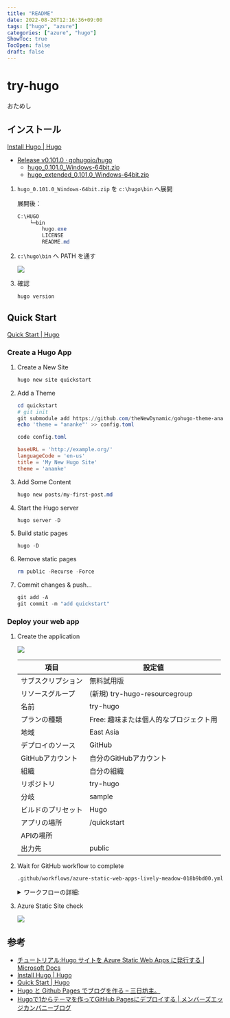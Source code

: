 ```yaml
---
title: "README"
date: 2022-08-26T12:16:36+09:00
tags: ["hugo", "azure"]
categories: ["azure", "hugo"]
ShowToc: true
TocOpen: false
draft: false
---
```


# try-hugo
おためし

<!--more-->

## インストール
[Install Hugo \| Hugo](https://gohugo.io/getting-started/installing/#windows)

* [Release v0\.101\.0 · gohugoio/hugo](https://github.com/gohugoio/hugo/releases/tag/v0.101.0)
  * [hugo_0.101.0_Windows-64bit.zip](https://github.com/gohugoio/hugo/releases/download/v0.101.0/hugo_0.101.0_Windows-64bit.zip)
  * [hugo_extended_0.101.0_Windows-64bit.zip](https://github.com/gohugoio/hugo/releases/download/v0.101.0/hugo_extended_0.101.0_Windows-64bit.zip)

1. `hugo_0.101.0_Windows-64bit.zip` を `c:\hugo\bin` へ展開

    展開後：
    ```ps1
    C:\HUGO
        └─bin
            hugo.exe
            LICENSE
            README.md
    ```

2. `c:\hugo\bin` へ PATH を通す

    ![](/img/environment-path.png)

3. 確認

    ```ps1
    hugo version
    ```

## Quick Start
[Quick Start \| Hugo](https://gohugo.io/getting-started/quick-start/)

### Create a Hugo App
1. Create a New Site
    ```ps1
    hugo new site quickstart
    ```
2. Add a Theme
    ```ps1
    cd quickstart
    # git init
    git submodule add https://github.com/theNewDynamic/gohugo-theme-ananke.git themes/ananke
    echo 'theme = "ananke"' >> config.toml
    ```

    ```ps1
    code config.toml
    ```

    ```toml
    baseURL = 'http://example.org/'
    languageCode = 'en-us'
    title = 'My New Hugo Site'
    theme = 'ananke'
    ```
3. Add Some Content
    ```ps1
    hugo new posts/my-first-post.md
    ```
4. Start the Hugo server
    ```ps1
    hugo server -D
    ```
5. Build static pages
    ```ps1
    hugo -D
    ```
6. Remove static pages
    ```ps1
    rm public -Recurse -Force
    ```
7. Commit changes & push...
    ```ps1
    git add -A
    git commit -m "add quickstart"
    ```
### Deploy your web app
1. Create the application

    ![](/img/azure-static-web-app-01.png)

    | 項目               | 設定値                        |
    |--------------------|-------------------------------|
    | サブスクリプション | 無料試用版                    |
    | リソースグループ   | (新規) try-hugo-resourcegroup |
    | 名前               | try-hugo                      |
    | プランの種類        | Free: 趣味または個人的なプロジェクト用 |
    | 地域               | East Asia                     |
    | デプロイのソース   | GitHub                        |
    | GitHubアカウント   | 自分のGitHubアカウント        |
    | 組織               | 自分の組織                    |
    | リポジトリ         | try-hugo                      |
    | 分岐               | sample                        |
    | ビルドのプリセット | Hugo                          |
    | アプリの場所       | /quickstart                   |
    | APIの場所          |                               |
    | 出力先             | public                        |

2. Wait for GitHub workflow to complete

    `.github/workflows/azure-static-web-apps-lively-meadow-018b9bd00.yml`

    <details>
    <summary>ワークフローの詳細:</summary>
    <div>

    ```yml
    name: Azure Static Web Apps CI/CD
    
    on:
      push:
        branches:
          - sample
      pull_request:
        types: [opened, synchronize, reopened, closed]
        branches:
          - sample
    
    jobs:
      build_and_deploy_job:
        if: github.event_name == 'push' || (github.event_name == 'pull_request' && github.event.action != 'closed')
        runs-on: ubuntu-latest
        name: Build and Deploy Job
        steps:
          - uses: actions/checkout@v2
            with:
              submodules: true
          - name: Build And Deploy
            id: builddeploy
            uses: Azure/static-web-apps-deploy@v1
            with:
              azure_static_web_apps_api_token: ${{ secrets.AZURE_STATIC_WEB_APPS_API_TOKEN_WHITE_SMOKE_09AD8AF00 }}
              repo_token: ${{ secrets.GITHUB_TOKEN }} # Used for Github integrations (i.e. PR comments)
              action: "upload"
              ###### Repository/Build Configurations - These values can be configured to match your app requirements. ######
              # For more information regarding Static Web App workflow configurations, please visit: https://aka.ms/swaworkflowconfig
              app_location: "/quickstart" # ⬅️ App source code path
              api_location: "" # Api source code path - optional
              output_location: "public" # Built app content directory - optional
              ###### End of Repository/Build Configurations ######
    
      close_pull_request_job:
        if: github.event_name == 'pull_request' && github.event.action == 'closed'
        runs-on: ubuntu-latest
        name: Close Pull Request Job
        steps:
          - name: Close Pull Request
            id: closepullrequest
            uses: Azure/static-web-apps-deploy@v1
            with:
              azure_static_web_apps_api_token: ${{ secrets.AZURE_STATIC_WEB_APPS_API_TOKEN_WHITE_SMOKE_09AD8AF00 }}
              action: "close"
    ```

    </div>
    </details>

3. Azure Static Site check

    ![](/img/azure-static-web-app-02.png)

## 参考
* [チュートリアル:Hugo サイトを Azure Static Web Apps に発行する \| Microsoft Docs](https://docs.microsoft.com/ja-jp/azure/static-web-apps/publish-hugo)
* [Install Hugo \| Hugo](https://gohugo.io/getting-started/installing/#windows)
* [Quick Start \| Hugo](https://gohugo.io/getting-started/quick-start/)
* [Hugo と Github Pages でブログを作る – 三日坊主。](https://sat8bit.github.io/posts/hugo-with-github-pages/)
* [Hugoで1からテーマを作ってGitHub Pagesにデプロイする \| メンバーズエッジカンパニーブログ](https://www.membersedge.co.jp/blog/create-hugo-theme-and-deploy-to-github-pages/)

